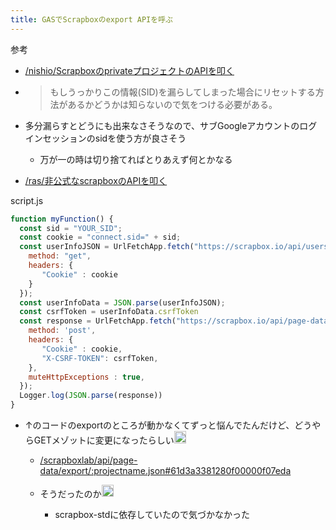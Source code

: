 ```yaml
---
title: GASでScrapboxのexport APIを呼ぶ
---
```


参考

* [/nishio/ScrapboxのprivateプロジェクトのAPIを叩く](https://scrapbox.io/nishio/ScrapboxのprivateプロジェクトのAPIを叩く)
* 
   > 
   > もしうっかりこの情報(SID)を漏らしてしまった場合にリセットする方法があるかどうかは知らないので気をつける必要がある。

* 多分漏らすとどうにも出来なさそうなので、サブGoogleアカウントのログインセッションのsidを使う方が良さそう
  * 万が一の時は切り捨てればとりあえず何とかなる
* [/ras/非公式なscrapboxのAPIを叩く](https://scrapbox.io/ras/非公式なscrapboxのAPIを叩く)

script.js

````javascript
function myFunction() {
  const sid = "YOUR_SID";
  const cookie = "connect.sid=" + sid;
  const userInfoJSON = UrlFetchApp.fetch("https://scrapbox.io/api/users/me", {
    method: "get",
    headers: {
       "Cookie" : cookie
    }
  });
  const userInfoData = JSON.parse(userInfoJSON);
  const csrfToken = userInfoData.csrfToken
  const response = UrlFetchApp.fetch("https://scrapbox.io/api/page-data/export/blu3mo.json", {
    method: 'post',
    headers: {
       "Cookie" : cookie,
       "X-CSRF-TOKEN": csrfToken,
    },
    muteHttpExceptions : true,
  });
  Logger.log(JSON.parse(response))
}
````

* ↑のコードのexportのところが動かなくてずっと悩んでたんだけど、どうやらGETメゾットに変更になったらしい<img src='https://scrapbox.io/api/pages/blu3mo-public/inoue2002/icon' alt='inoue2002.icon' height="19.5"/>

  * [/scrapboxlab/api/page-data/export/:projectname.json#61d3a3381280f00000f07eda](https://scrapbox.io/scrapboxlab/api/page-data/export/:projectname.json#61d3a3381280f00000f07eda)
  * そうだったのか<img src='https://scrapbox.io/api/pages/blu3mo-public/blu3mo/icon' alt='blu3mo.icon' height="19.5"/>

    * scrapbox-stdに依存していたので気づかなかった
